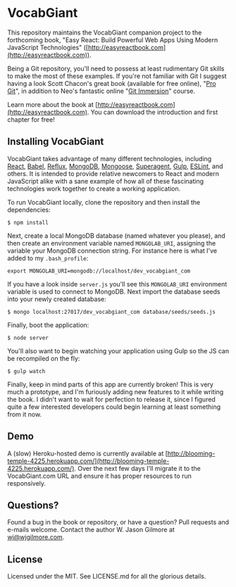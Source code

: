 # VocabGiant

This repository maintains the VocabGiant companion project to the forthcoming book, "Easy React: Build Powerful Web Apps Using Modern JavaScript Technologies" ([http://easyreactbook.com](http://easyreactbook.com)).

Being a Git repository, you'll need to possess at least rudimentary Git skills to make the most of these examples. If you're not familiar with Git I suggest having a look Scott Chacon's great book (available for free online), "[Pro Git](https://git-scm.com/book)", in addition to Neo's fantastic online "[Git Immersion](http://gitimmersion.com/)" course.

Learn more about the book at [http://easyreactbook.com](http://easyreactbook.com). You can download the introduction and first chapter for free!

## Installing VocabGiant

VocabGiant takes advantage of many different technologies, including [React](https://facebook.github.io/react/), [Babel](https://babeljs.io/), [Reflux](https://github.com/spoike/refluxjs), [MongoDB](https://www.mongodb.org/), [Mongoose](http://mongoosejs.com/), [Superagent](https://github.com/visionmedia/superagent), [Gulp](http://gulpjs.com/), [ESLint](http://eslint.org/), and others. It is intended to provide relative newcomers to React and modern JavaScript alike with a sane example of how all of these fascinating technologies work together to create a working application.

To run VocabGiant locally, clone the repository and then install the dependencies:

	$ npm install

Next, create a local MongoDB database (named whatever you please), and then create an environment variable named `MONGOLAB_URI`, assigning the variable your MongoDB connection string. For instance here is what I've added to my `.bash_profile`:

	export MONGOLAB_URI=mongodb://localhost/dev_vocabgiant_com

If you have a look inside `server.js` you'll see this `MONGOLAB_URI` environment variable is used to connect to MongoDB. Next import the database seeds into your newly created database:

	$ mongo localhost:27017/dev_vocabgiant_com database/seeds/seeds.js

Finally, boot the application:

	$ node server

You'll also want to begin watching your application using Gulp so the JS can be recompiled on the fly:

	$ gulp watch

Finally, keep in mind parts of this app are currently broken! This is very much a prototype, and I'm furiously adding new features to it while writing the book. I didn't want to wait for perfection to release it, since I figured quite a few interested developers could begin learning at least something from it now.

## Demo

A (slow) Heroku-hosted demo is currently available at [http://blooming-temple-4225.herokuapp.com/](http://blooming-temple-4225.herokuapp.com/). Over the next few days I'll migrate it to the VocabGiant.com URL and ensure it has proper resources to run responsively.

## Questions?

Found a bug in the book or repository, or have a question? Pull requests and e-mails welcome. Contact the author W. Jason Gilmore at wj@wjgilmore.com.

## License

Licensed under the MIT. See LICENSE.md for all the glorious details.
